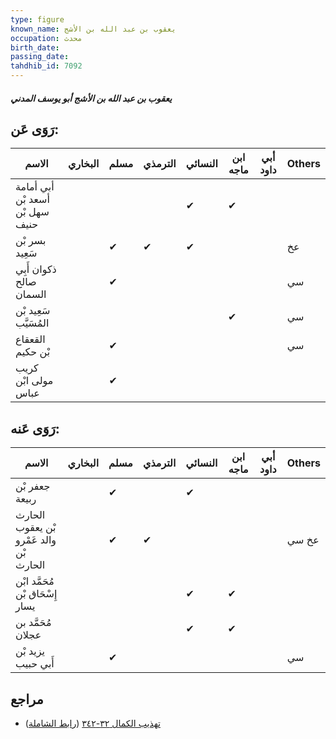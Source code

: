 ```yaml
---
type: figure
known_name: يعقوب بن عبد الله بن الأشج
occupation: محدث
birth_date:
passing_date:
tahdhib_id: 7092
---
```

##### يعقوب بن عبد الله بن الأشج أبو يوسف المدني

## رَوَى عَن:
| الاسم                           | البخاري | مسلم | الترمذي | النسائي | ابن ماجه | أبي داود | Others |
| ------------------------------- | ------- | ---- | ------- | ------- | -------- | -------- | ------ |
| أبي أمامة أسعد بْن سهل بْن حنيف |         |      |         | ✔       | ✔        |          |        |
| بسر بْن سَعِيد                  |         | ✔    | ✔       | ✔       |          |          | عخ     |
| ذكوان أَبِي صالح السمان         |         | ✔    |         |         |          |          | سي     |
| سَعِيد بْن المُسَيَّب           |         |      |         |         | ✔        |          | سي     |
| القعقاع بْن حكيم                |         | ✔    |         |         |          |          | سي     |
| كريب مولى ابْن عباس             |         | ✔    |         |         |          |          |        |
## رَوَى عَنه:
| الاسم                                   | البخاري | مسلم | الترمذي | النسائي | ابن ماجه | أبي داود | Others |
| --------------------------------------- | ------- | ---- | ------- | ------- | -------- | -------- | ------ |
| جعفر بْن ربيعة                          |         | ✔    |         | ✔       |          |          |        |
| الحارث بْن يعقوب والد عَمْرو بْن الحارث |         | ✔    | ✔       |         |          |          | عخ سي  |
| مُحَمَّد ابْن إِسْحَاق بْن يسار         |         |      |         | ✔       | ✔        |          |        |
| مُحَمَّد بن عجلان                       |         |      |         | ✔       | ✔        |          |        |
| يزيد بْن أَبي حبيب                      |         | ✔    |         |         |          |          | سي     |
## مراجع
- [تهذيب الكمال ٣٢-٣٤٢](obsidian://open?vault=Tahdhib-al-Kamal&file=Figures/٧٠٩٢-يعقوب%20بن%20عبد%20الله%20بن%20الأشج%20أبو%20يوسف%20المدني) ([رابط الشاملة](https://shamela.ws/book/3722/17456))